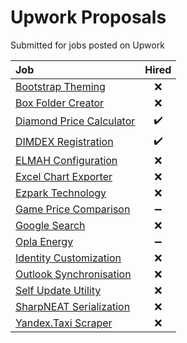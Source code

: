 # Upwork Proposals
Submitted for jobs posted on Upwork

|Job|Hired|
|:--|:---:|
|[Bootstrap Theming](BootstrapTheming)|:x:|
|[Box Folder Creator](BoxFolderCreator)|:x:|
|[Diamond Price Calculator](DiamondPriceCalculator)|:heavy_check_mark:|
|[DIMDEX Registration](DimdexRegistration)|:heavy_check_mark:|
|[ELMAH Configuration](ElmahConfiguration)|:x:|
|[Excel Chart Exporter](EzparkTechnology)|:x:|
|[Ezpark Technology](EzparkTechnology)|:x:|
|[Game Price Comparison](GamePriceComparison)|:heavy_minus_sign:|
|[Google Search](GoogleSearch)|:x:|
|[Opla Energy](OplaEnergy)|:heavy_minus_sign:|
|[Identity Customization](IdentityCustomization)|:x:|
|[Outlook Synchronisation](OutlookSynchronisation)|:x:|
|[Self Update Utility](SelfUpdateUtility)|:x:|
|[SharpNEAT Serialization](SharpNeatSerialization)|:x:|
|[Yandex.Taxi Scraper](YandexTaxiScraper)|:x:|
